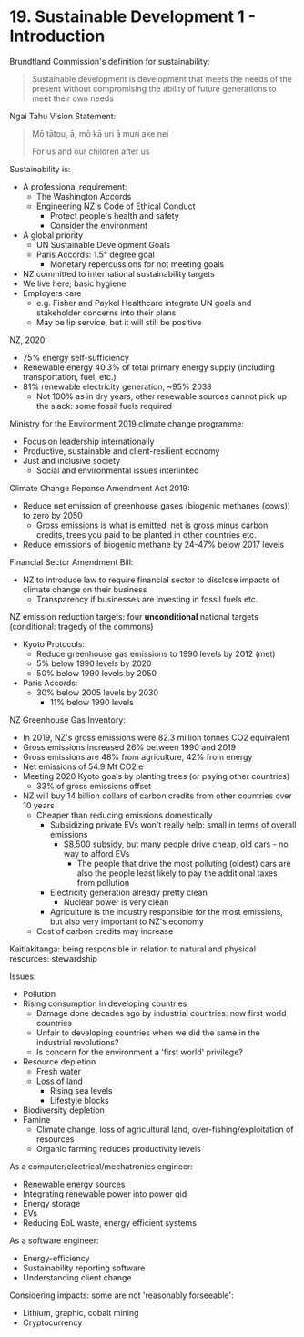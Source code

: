 # 19. Sustainable Development 1 - Introduction

Brundtland Commission's definition for sustainability:

> Sustainable development is development that meets the needs of the present without compromising the ability of future generations to meet their own needs

Ngai Tahu Vision Statement:

> Mō tātou, ā, mō kā uri ā muri ake nei
>
> For us and our children after us

Sustainability is:

- A professional requirement:
  - The Washington Accords
  - Engineering NZ's Code of Ethical Conduct
    - Protect people's health and safety
    - Consider the environment
- A global priority
  - UN Sustainable Development Goals
  - Paris Accords: 1.5° degree goal
    - Monetary repercussions for not meeting goals
- NZ committed to international sustainability targets
- We live here; basic hygiene
- Employers care
  - e.g. Fisher and Paykel Healthcare integrate UN goals and stakeholder concerns into their plans
  - May be lip service, but it will still be positive

NZ, 2020:

- 75% energy self-sufficiency
- Renewable energy 40.3% of total primary energy supply (including transportation, fuel, etc.)
- 81% renewable electricity generation, ~95% 2038
  - Not 100% as in dry years, other renewable sources cannot pick up the slack: some fossil fuels required

Ministry for the Environment 2019 climate change programme:

- Focus on leadership internationally
- Productive, sustainable and client-resilient economy
- Just and inclusive society
  - Social and environmental issues interlinked

Climate Change Reponse Amendment Act 2019:

- Reduce net emission of greenhouse gases (biogenic methanes (cows)) to zero by 2050
  - Gross emissions is what is emitted, net is gross minus carbon credits, trees you paid to be planted in other countries etc.
- Reduce emissions of biogenic methane by 24-47% below 2017 levels

Financial Sector Amendment Bill:

- NZ to introduce law to require financial sector to disclose impacts of climate change on their business
  - Transparency if businesses are investing in fossil fuels etc.

NZ emission reduction targets: four **unconditional** national targets (conditional: tragedy of the commons)

- Kyoto Protocols:
  - Reduce greenhouse gas emissions to 1990 levels by 2012 (met)
  - 5% below 1990 levels by 2020
  - 50% below 1990 levels by 2050
- Paris Accords:
  - 30% below 2005 levels by 2030
    - 11% below 1990 levels

NZ Greenhouse Gas Inventory:

- In 2019, NZ's gross emissions were 82.3 million tonnes CO2 equivalent
- Gross emissions increased 26% between 1990 and 2019
- Gross emissions are 48% from agriculture, 42% from energy
- Net emissions of 54.9 Mt CO2 e
- Meeting 2020 Kyoto goals by planting trees (or paying other countries)
  - 33% of gross emissions offset
- NZ will buy 14 billion dollars of carbon credits from other countries over 10 years
  - Cheaper than reducing emissions domestically
    - Subsidizing private EVs won't really help: small in terms of overall emissions
      - \$8,500 subsidy, but many people drive cheap, old cars - no way to afford EVs
        - The people that drive the most polluting (oldest) cars are also the people least likely to pay the additional taxes from pollution
    - Electricity generation already pretty clean
      - Nuclear power is very clean
    - Agriculture is the industry responsible for the most emissions, but also very important to NZ's economy
  - Cost of carbon credits may increase

Kaitiakitanga: being responsible in relation to natural and physical resources: stewardship

Issues:

- Pollution
- Rising consumption in developing countries
  - Damage done decades ago by industrial countries: now first world countries
  - Unfair to developing countries when we did the same in the industrial revolutions?
  - Is concern for the environment a 'first world' privilege?
- Resource depletion
  - Fresh water
  - Loss of land
    - Rising sea levels
    - Lifestyle blocks
- Biodiversity depletion
- Famine
  - Climate change, loss of agricultural land, over-fishing/exploitation of resources
  - Organic farming reduces productivity levels

As a computer/electrical/mechatronics engineer:

- Renewable energy sources
- Integrating renewable power into power gid
- Energy storage
- EVs
- Reducing EoL waste, energy efficient systems

As a software engineer:

- Energy-efficiency
- Sustainability reporting software
- Understanding client change

Considering impacts: some are not 'reasonably forseeable':

- Lithium, graphic, cobalt mining
- Cryptocurrency
